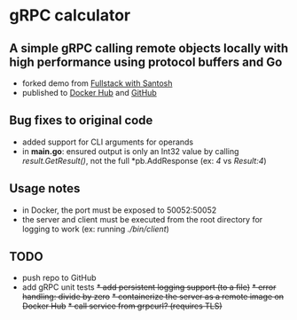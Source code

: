 # gRPC calculator
## A simple gRPC calling remote objects locally with high performance using protocol buffers and Go
* forked demo from [Fullstack with Santosh](https://santoshk.dev/posts/2022/grpc-for-absolute-beginners-in-go/)
* published to [Docker Hub](https://hub.docker.com/repository/docker/jasonsalas/grpc-calculator/) and [GitHub](https://github.com/jasonsalas/grpc-calculator)

## Bug fixes to original code
* added support for CLI arguments for operands
* in **main.go**: ensured output is only an Int32 value by calling _result.GetResult()_, not the full *pb.AddResponse (ex: _4_ vs _Result:4_)

## Usage notes
* in Docker, the port must be exposed to 50052:50052
* the server and client must be executed from the root directory for logging to work (ex: running _./bin/client_)

## TODO
* push repo to GitHub
* add gRPC unit tests
~~* add persistent logging support (to a file)~~
~~* error handling: divide by zero~~
~~* containerize the server as a remote image on Docker Hub~~
~~* call service from grpcurl? (requires TLS)~~